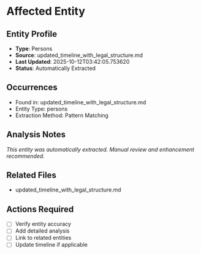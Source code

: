 # Affected Entity

## Entity Profile
- **Type**: Persons
- **Source**: updated_timeline_with_legal_structure.md
- **Last Updated**: 2025-10-12T03:42:05.753620
- **Status**: Automatically Extracted

## Occurrences
- Found in: updated_timeline_with_legal_structure.md
- Entity Type: persons
- Extraction Method: Pattern Matching

## Analysis Notes
*This entity was automatically extracted. Manual review and enhancement recommended.*

## Related Files
- updated_timeline_with_legal_structure.md

## Actions Required
- [ ] Verify entity accuracy
- [ ] Add detailed analysis
- [ ] Link to related entities
- [ ] Update timeline if applicable

